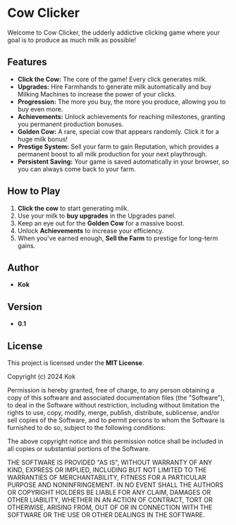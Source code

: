 # **Cow Clicker**

Welcome to Cow Clicker, the udderly addictive clicking game where your goal is to produce as much milk as possible\!

## **Features**

* **Click the Cow:** The core of the game\! Every click generates milk.  
* **Upgrades:** Hire Farmhands to generate milk automatically and buy Milking Machines to increase the power of your clicks.  
* **Progression:** The more you buy, the more you produce, allowing you to buy even more.  
* **Achievements:** Unlock achievements for reaching milestones, granting you permanent production bonuses.  
* **Golden Cow:** A rare, special cow that appears randomly. Click it for a huge milk bonus\!  
* **Prestige System:** Sell your farm to gain Reputation, which provides a permanent boost to all milk production for your next playthrough.  
* **Persistent Saving:** Your game is saved automatically in your browser, so you can always come back to your farm.

## **How to Play**

1. **Click the cow** to start generating milk.  
2. Use your milk to **buy upgrades** in the Upgrades panel.  
3. Keep an eye out for the **Golden Cow** for a massive boost.  
4. Unlock **Achievements** to increase your efficiency.  
5. When you've earned enough, **Sell the Farm** to prestige for long-term gains.

## **Author**

* **Kok**

## **Version**

* **0.1**

## **License**

This project is licensed under the **MIT License**.

Copyright (c) 2024 Kok

Permission is hereby granted, free of charge, to any person obtaining a copy of this software and associated documentation files (the "Software"), to deal in the Software without restriction, including without limitation the rights to use, copy, modify, merge, publish, distribute, sublicense, and/or sell copies of the Software, and to permit persons to whom the Software is furnished to do so, subject to the following conditions:

The above copyright notice and this permission notice shall be included in all copies or substantial portions of the Software.

THE SOFTWARE IS PROVIDED "AS IS", WITHOUT WARRANTY OF ANY KIND, EXPRESS OR IMPLIED, INCLUDING BUT NOT LIMITED TO THE WARRANTIES OF MERCHANTABILITY, FITNESS FOR A PARTICULAR PURPOSE AND NONINFRINGEMENT. IN NO EVENT SHALL THE AUTHORS OR COPYRIGHT HOLDERS BE LIABLE FOR ANY CLAIM, DAMAGES OR OTHER LIABILITY, WHETHER IN AN ACTION OF CONTRACT, TORT OR OTHERWISE, ARISING FROM, OUT OF OR IN CONNECTION WITH THE SOFTWARE OR THE USE OR OTHER DEALINGS IN THE SOFTWARE.